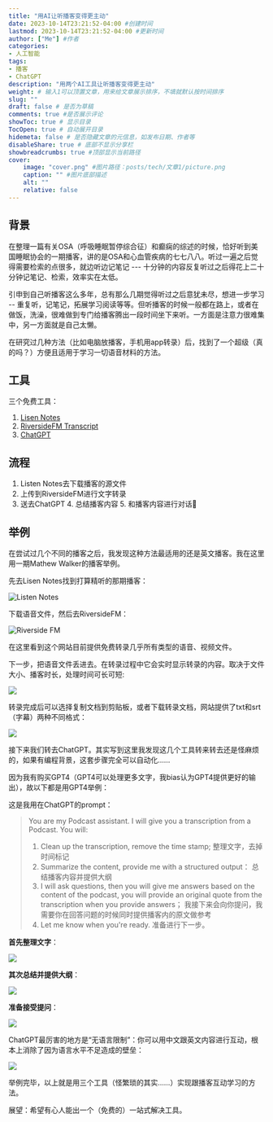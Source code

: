 ```yaml
---
title: "用AI让听播客变得更主动"
date: 2023-10-14T23:21:52-04:00 #创建时间
lastmod: 2023-10-14T23:21:52-04:00 #更新时间
author: ["Me"] #作者
categories: 
- 人工智能
tags: 
- 播客
- ChatGPT
description: "用两个AI工具让听播客变得更主动"
weight: # 输入1可以顶置文章，用来给文章展示排序，不填就默认按时间排序
slug: ""
draft: false # 是否为草稿
comments: true #是否展示评论
showToc: true # 显示目录
TocOpen: true # 自动展开目录
hidemeta: false # 是否隐藏文章的元信息，如发布日期、作者等
disableShare: true # 底部不显示分享栏
showbreadcrumbs: true #顶部显示当前路径
cover:
    image: "cover.png" #图片路径：posts/tech/文章1/picture.png
    caption: "" #图片底部描述
    alt: ""
    relative: false
---
```

## 背景
在整理一篇有关OSA（呼吸睡眠暂停综合征）和癫痫的综述的时候，恰好听到美国睡眠协会的一期播客，讲的是OSA和心血管疾病的七七八八。听过一遍之后觉得需要检索的点很多，就边听边记笔记 --- 十分钟的内容反复听过之后得花上二十分钟记笔记、检索，效率实在太低。

引申到自己听播客这么多年，总有那么几期觉得听过之后意犹未尽，想进一步学习 -- 重复听，记笔记，拓展学习阅读等等。但听播客的时候一般都在路上，或者在做饭，洗澡，很难做到专门给播客腾出一段时间坐下来听。一方面是注意力很难集中，另一方面就是自己太懒。

在研究过几种方法（比如电脑放播客，手机用app转录）后，找到了一个超级（真的吗？）方便且适用于学习一切语音材料的方法。

## 工具
三个免费工具：
1. [Lisen Notes](https://www.listennotes.com)
2. [RiversideFM Transcript](https://riverside.fm/transcription)
3. [ChatGPT](http://chat.openai.com)

## 流程
1. Listen Notes去下载播客的源文件
2. 上传到RiversideFM进行文字转录
3. 送去ChatGPT
	4. 总结播客内容
	5. 和播客内容进行对话🌟

## 举例
在尝试过几个不同的播客之后，我发现这种方法最适用的还是英文播客。我在这里用一期Mathew Walker的播客举例。

先去Lisen Notes找到打算精听的那期播客：

![Listen Notes](listennotes.png)

下载语音文件，然后去RiversideFM：

![Riverside FM](riversidefm.png)

在这里看到这个网站目前提供免费转录几乎所有类型的语音、视频文件。

下一步，把语音文件丢进去。在转录过程中它会实时显示转录的内容。取决于文件大小、播客时长，处理时间可长可短:

![](transcribing.png)

转录完成后可以选择复制文档到剪贴板，或者下载转录文档，网站提供了txt和srt（字幕）两种不同格式：

![](finished.png)

接下来我们转去ChatGPT。其实写到这里我发现这几个工具转来转去还是怪麻烦的，如果有编程背景，这套步骤完全可以自动化……

因为我有购买GPT4（GPT4可以处理更多文字，我bias认为GPT4提供更好的输出），故以下都是用GPT4举例：

这是我用在ChatGPT的prompt：
> You are my Podcast assistant. I will give you a transcription from a Podcast. You will: 
> 1. Clean up the transcription, remove the time stamp; 整理文字，去掉时间标记
> 2. Summarize the content, provide me with a structured output： 总结播客内容并提供大纲
> 3. I will ask questions, then you will give me answers based on the content of the podcast, you will provide an original quote from the transcription when you provide answers； 我接下来会向你提问，我需要你在回答问题的时候同时提供播客内的原文做参考
> 4. Let me know when you're ready. 准备进行下一步。

**首先整理文字**：

![](gpt1.png)

**其次总结并提供大纲**：

![](gpt2.png)

**准备接受提问**：

![](gpt3.png)

ChatGPT最厉害的地方是“无语言限制”：你可以用中文跟英文内容进行互动，根本上消除了因为语言水平不足造成的壁垒：

![](chineseresponse.png)

举例完毕，以上就是用三个工具（怪繁琐的其实……）实现跟播客互动学习的方法。

展望：希望有心人能出一个（免费的）一站式解决工具。




